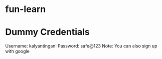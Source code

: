 ﻿# fun-learn
# Dummy Credentials
Username: kalyantingani
Password: safe@123
Note: You can also sign up with google
